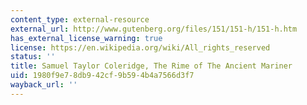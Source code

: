 ```yaml
---
content_type: external-resource
external_url: http://www.gutenberg.org/files/151/151-h/151-h.htm
has_external_license_warning: true
license: https://en.wikipedia.org/wiki/All_rights_reserved
status: ''
title: Samuel Taylor Coleridge, The Rime of The Ancient Mariner
uid: 1980f9e7-8db9-42cf-9b59-4b4a7566d3f7
wayback_url: ''
---
```

